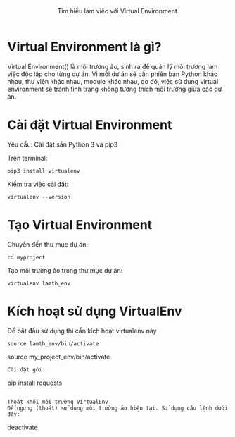 <header>
Tìm hiểu làm việc với Virtual Environment.
</header>

# Virtual Environment là gì?

Virtual Environment() là môi trường ảo, sinh ra để quản lý môi trường làm việc độc lập cho từng dự án. Vì mỗi dự án sẽ cần phiên bản Python khác nhau, thư viện khác nhau, module khác nhau, do đó, việc sử dụng virtual environment sẽ tránh tình trạng không tương thích môi trường giữa các dự án.


# Cài đặt Virtual Environment

Yêu cầu: Cài đặt sẵn Python 3 và pip3

Trên terminal:
```
pip3 install virtualenv
```

Kiểm tra việc cài đặt:
```
virtualenv --version
```

# Tạo Virtual Environment

Chuyển đến thư mục dự án:
```
cd myproject
```
Tạo môi trường ảo trong thư mục dự án:
```
virtualenv lamth_env
```



# Kích hoạt sử dụng VirtualEnv
Để bắt đầu sử dụng thì cần kích hoạt virtualenv này
```
source lamth_env/bin/activate
```
source my_project_env/bin/activate
```
Cài đặt gói:
```
pip install requests
```

Thoát khỏi môi trường VirtualEnv
Để ngưng (thoát) sử dụng môi trường ảo hiện tại. Sử dụng câu lệnh dưới đây:
```
deactivate
```
